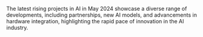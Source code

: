 The latest rising projects in AI in May 2024 showcase a diverse range of developments, including partnerships, new AI models, and advancements in hardware integration, highlighting the rapid pace of innovation in the AI industry.